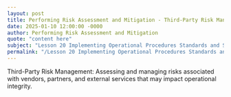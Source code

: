 ```yaml
---
layout: post
title: Performing Risk Assessment and Mitigation - Third-Party Risk Management
date: 2025-01-10 12:00:00 -0000
author: Performing Risk Assessment and Mitigation
quote: "content here"
subject: "Lesson 20 Implementing Operational Procedures Standards and Specifications"
permalink: "/Lesson 20 Implementing Operational Procedures Standards and Specifications/Performing Risk Assessment and Mitigation/Performing Risk Assessment and Mitigation - Third-Party Risk Management"
---
```


Third-Party Risk Management: Assessing and managing risks associated with vendors, partners, and external services that may impact operational integrity.
